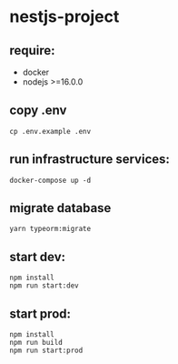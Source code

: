 # nestjs-project

## require:
- docker
- nodejs >=16.0.0

## copy .env
```
cp .env.example .env
```

## run infrastructure services:
```
docker-compose up -d
```

## migrate database
```
yarn typeorm:migrate
```

## start dev:
```
npm install
npm run start:dev
```

## start prod:
```
npm install
npm run build
npm run start:prod
```